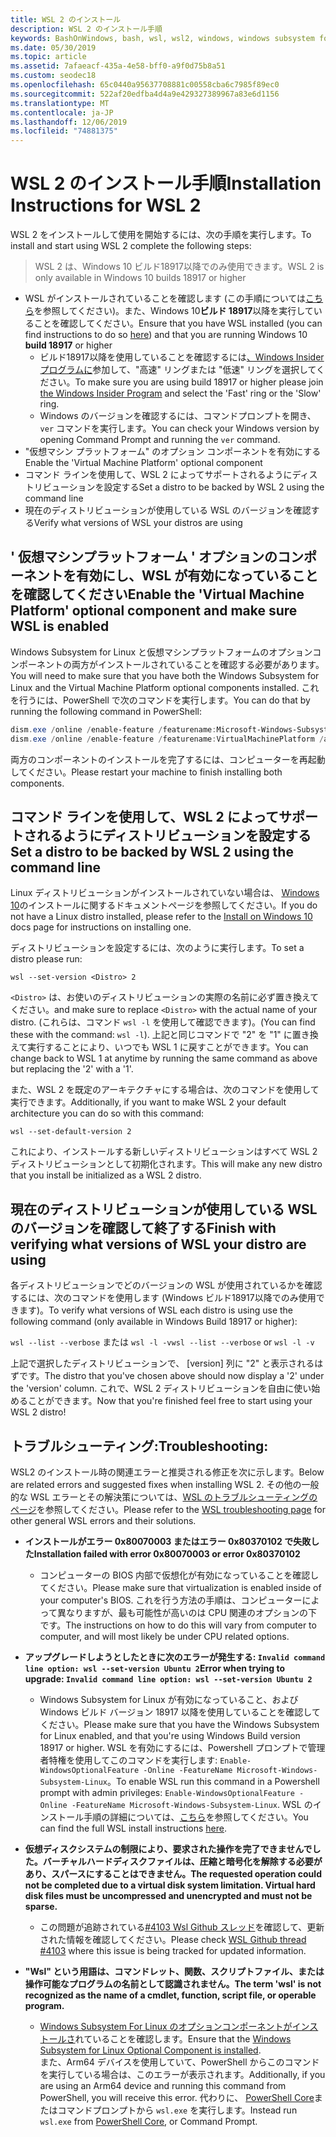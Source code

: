```yaml
---
title: WSL 2 のインストール
description: WSL 2 のインストール手順
keywords: BashOnWindows, bash, wsl, wsl2, windows, windows subsystem for linux, windowssubsystem, ubuntu, debian, suse, windows 10, インストール
ms.date: 05/30/2019
ms.topic: article
ms.assetid: 7afaeacf-435a-4e58-bff0-a9f0d75b8a51
ms.custom: seodec18
ms.openlocfilehash: 65c0440a95637708881c00558cba6c7985f89ec0
ms.sourcegitcommit: 522af20edfba4d4a9e429327389967a83e6d1156
ms.translationtype: MT
ms.contentlocale: ja-JP
ms.lasthandoff: 12/06/2019
ms.locfileid: "74881375"
---
```

# <a name="installation-instructions-for-wsl-2"></a><span data-ttu-id="d4d0f-104">WSL 2 のインストール手順</span><span class="sxs-lookup"><span data-stu-id="d4d0f-104">Installation Instructions for WSL 2</span></span>

<span data-ttu-id="d4d0f-105">WSL 2 をインストールして使用を開始するには、次の手順を実行します。</span><span class="sxs-lookup"><span data-stu-id="d4d0f-105">To install and start using WSL 2 complete the following steps:</span></span>

> <span data-ttu-id="d4d0f-106">WSL 2 は、Windows 10 ビルド18917以降でのみ使用できます。</span><span class="sxs-lookup"><span data-stu-id="d4d0f-106">WSL 2 is only available in Windows 10 builds 18917 or higher</span></span>

- <span data-ttu-id="d4d0f-107">WSL がインストールされていることを確認します (この手順については[こちら](./install-win10.md)を参照してください)。また、Windows 10**ビルド 18917**以降を実行していることを確認してください。</span><span class="sxs-lookup"><span data-stu-id="d4d0f-107">Ensure that you have WSL installed (you can find instructions to do so [here](./install-win10.md)) and that you are running Windows 10 **build 18917** or higher</span></span>
   - <span data-ttu-id="d4d0f-108">ビルド18917以降を使用していることを確認するには[、Windows Insider プログラムに](https://insider.windows.com/en-us/)参加して、"高速" リングまたは "低速" リングを選択してください。</span><span class="sxs-lookup"><span data-stu-id="d4d0f-108">To make sure you are using build 18917 or higher please join [the Windows Insider Program](https://insider.windows.com/en-us/) and select the 'Fast' ring or the 'Slow' ring.</span></span> 
   - <span data-ttu-id="d4d0f-109">Windows のバージョンを確認するには、コマンドプロンプトを開き、`ver` コマンドを実行します。</span><span class="sxs-lookup"><span data-stu-id="d4d0f-109">You can check your Windows version by opening Command Prompt and running the `ver` command.</span></span>
- <span data-ttu-id="d4d0f-110">"仮想マシン プラットフォーム" のオプション コンポーネントを有効にする</span><span class="sxs-lookup"><span data-stu-id="d4d0f-110">Enable the 'Virtual Machine Platform' optional component</span></span>
- <span data-ttu-id="d4d0f-111">コマンド ラインを使用して、WSL 2 によってサポートされるようにディストリビューションを設定する</span><span class="sxs-lookup"><span data-stu-id="d4d0f-111">Set a distro to be backed by WSL 2 using the command line</span></span>
- <span data-ttu-id="d4d0f-112">現在のディストリビューションが使用している WSL のバージョンを確認する</span><span class="sxs-lookup"><span data-stu-id="d4d0f-112">Verify what versions of WSL your distros are using</span></span>

## <a name="enable-the-virtual-machine-platform-optional-component-and-make-sure-wsl-is-enabled"></a><span data-ttu-id="d4d0f-113">' 仮想マシンプラットフォーム ' オプションのコンポーネントを有効にし、WSL が有効になっていることを確認してください</span><span class="sxs-lookup"><span data-stu-id="d4d0f-113">Enable the 'Virtual Machine Platform' optional component and make sure WSL is enabled</span></span>

<span data-ttu-id="d4d0f-114">Windows Subsystem for Linux と仮想マシンプラットフォームのオプションコンポーネントの両方がインストールされていることを確認する必要があります。</span><span class="sxs-lookup"><span data-stu-id="d4d0f-114">You will need to make sure that you have both the Windows Subsystem for Linux and the Virtual Machine Platform optional components installed.</span></span> <span data-ttu-id="d4d0f-115">これを行うには、PowerShell で次のコマンドを実行します。</span><span class="sxs-lookup"><span data-stu-id="d4d0f-115">You can do that by running the following command in PowerShell:</span></span> 

```powershell
dism.exe /online /enable-feature /featurename:Microsoft-Windows-Subsystem-Linux /all /norestart
dism.exe /online /enable-feature /featurename:VirtualMachinePlatform /all /norestart
```

<span data-ttu-id="d4d0f-116">両方のコンポーネントのインストールを完了するには、コンピューターを再起動してください。</span><span class="sxs-lookup"><span data-stu-id="d4d0f-116">Please restart your machine to finish installing both components.</span></span>


## <a name="set-a-distro-to-be-backed-by-wsl-2-using-the-command-line"></a><span data-ttu-id="d4d0f-117">コマンド ラインを使用して、WSL 2 によってサポートされるようにディストリビューションを設定する</span><span class="sxs-lookup"><span data-stu-id="d4d0f-117">Set a distro to be backed by WSL 2 using the command line</span></span>

<span data-ttu-id="d4d0f-118">Linux ディストリビューションがインストールされていない場合は、 [Windows 10](./install-win10.md#install-your-linux-distribution-of-choice)のインストールに関するドキュメントページを参照してください。</span><span class="sxs-lookup"><span data-stu-id="d4d0f-118">If you do not have a Linux distro installed, please refer to the [Install on Windows 10](./install-win10.md#install-your-linux-distribution-of-choice) docs page for instructions on installing one.</span></span> 

<span data-ttu-id="d4d0f-119">ディストリビューションを設定するには、次のように実行します。</span><span class="sxs-lookup"><span data-stu-id="d4d0f-119">To set a distro please run:</span></span> 

```
wsl --set-version <Distro> 2
```

<span data-ttu-id="d4d0f-120">`<Distro>` は、お使いのディストリビューションの実際の名前に必ず置き換えてください。</span><span class="sxs-lookup"><span data-stu-id="d4d0f-120">and make sure to replace `<Distro>` with the actual name of your distro.</span></span> <span data-ttu-id="d4d0f-121">(これらは、コマンド `wsl -l` を使用して確認できます)。</span><span class="sxs-lookup"><span data-stu-id="d4d0f-121">(You can find these with the command: `wsl -l`).</span></span> <span data-ttu-id="d4d0f-122">上記と同じコマンドで "2" を "1" に置き換えて実行することにより、いつでも WSL 1 に戻すことができます。</span><span class="sxs-lookup"><span data-stu-id="d4d0f-122">You can change back to WSL 1 at anytime by running the same command as above but replacing the '2' with a '1'.</span></span>

<span data-ttu-id="d4d0f-123">また、WSL 2 を既定のアーキテクチャにする場合は、次のコマンドを使用して実行できます。</span><span class="sxs-lookup"><span data-stu-id="d4d0f-123">Additionally, if you want to make WSL 2 your default architecture you can do so with this command:</span></span>

```
wsl --set-default-version 2
```

<span data-ttu-id="d4d0f-124">これにより、インストールする新しいディストリビューションはすべて WSL 2 ディストリビューションとして初期化されます。</span><span class="sxs-lookup"><span data-stu-id="d4d0f-124">This will make any new distro that you install be initialized as a WSL 2 distro.</span></span>

## <a name="finish-with-verifying-what-versions-of-wsl-your-distro-are-using"></a><span data-ttu-id="d4d0f-125">現在のディストリビューションが使用している WSL のバージョンを確認して終了する</span><span class="sxs-lookup"><span data-stu-id="d4d0f-125">Finish with verifying what versions of WSL your distro are using</span></span>

<span data-ttu-id="d4d0f-126">各ディストリビューションでどのバージョンの WSL が使用されているかを確認するには、次のコマンドを使用します (Windows ビルド18917以降でのみ使用できます)。</span><span class="sxs-lookup"><span data-stu-id="d4d0f-126">To verify what versions of WSL each distro is using use the following command (only available in Windows Build 18917 or higher):</span></span>

<span data-ttu-id="d4d0f-127">`wsl --list --verbose` または `wsl -l -v`</span><span class="sxs-lookup"><span data-stu-id="d4d0f-127">`wsl --list --verbose` or `wsl -l -v`</span></span>

<span data-ttu-id="d4d0f-128">上記で選択したディストリビューションで、 [version] 列に "2" と表示されるはずです。</span><span class="sxs-lookup"><span data-stu-id="d4d0f-128">The distro that you've chosen above should now display a '2' under the 'version' column.</span></span> <span data-ttu-id="d4d0f-129">これで、WSL 2 ディストリビューションを自由に使い始めることができます。</span><span class="sxs-lookup"><span data-stu-id="d4d0f-129">Now that you're finished feel free to start using your WSL 2 distro!</span></span> 

## <a name="troubleshooting"></a><span data-ttu-id="d4d0f-130">トラブルシューティング:</span><span class="sxs-lookup"><span data-stu-id="d4d0f-130">Troubleshooting:</span></span> 

<span data-ttu-id="d4d0f-131">WSL2 のインストール時の関連エラーと推奨される修正を次に示します。</span><span class="sxs-lookup"><span data-stu-id="d4d0f-131">Below are related errors and suggested fixes when installing WSL 2.</span></span> <span data-ttu-id="d4d0f-132">その他の一般的な WSL エラーとその解決策については、[WSL のトラブルシューティングのページ](troubleshooting.md)を参照してください。</span><span class="sxs-lookup"><span data-stu-id="d4d0f-132">Please refer to the [WSL troubleshooting page](troubleshooting.md) for other general WSL errors and their solutions.</span></span>

* <span data-ttu-id="d4d0f-133">**インストールがエラー 0x80070003 またはエラー 0x80370102 で失敗した**</span><span class="sxs-lookup"><span data-stu-id="d4d0f-133">**Installation failed with error 0x80070003 or error 0x80370102**</span></span>
    * <span data-ttu-id="d4d0f-134">コンピューターの BIOS 内部で仮想化が有効になっていることを確認してください。</span><span class="sxs-lookup"><span data-stu-id="d4d0f-134">Please make sure that virtualization is enabled inside of your computer's BIOS.</span></span> <span data-ttu-id="d4d0f-135">これを行う方法の手順は、コンピューターによって異なりますが、最も可能性が高いのは CPU 関連のオプションの下です。</span><span class="sxs-lookup"><span data-stu-id="d4d0f-135">The instructions on how to do this will vary from computer to computer, and will most likely be under CPU related options.</span></span>
   
* <span data-ttu-id="d4d0f-136">**アップグレードしようとしたときに次のエラーが発生する: `Invalid command line option: wsl --set-version Ubuntu 2`**</span><span class="sxs-lookup"><span data-stu-id="d4d0f-136">**Error when trying to upgrade: `Invalid command line option: wsl --set-version Ubuntu 2`**</span></span>
    * <span data-ttu-id="d4d0f-137">Windows Subsystem for Linux が有効になっていること、および Windows ビルド バージョン 18917 以降を使用していることを確認してください。</span><span class="sxs-lookup"><span data-stu-id="d4d0f-137">Please make sure that you have the Windows Subsystem for Linux enabled, and that you're using Windows Build version 18917 or higher.</span></span> <span data-ttu-id="d4d0f-138">WSL を有効にするには、Powershell プロンプトで管理者特権を使用してこのコマンドを実行します: `Enable-WindowsOptionalFeature -Online -FeatureName Microsoft-Windows-Subsystem-Linux`。</span><span class="sxs-lookup"><span data-stu-id="d4d0f-138">To enable WSL run this command in a Powershell prompt with admin privileges: `Enable-WindowsOptionalFeature -Online -FeatureName Microsoft-Windows-Subsystem-Linux`.</span></span> <span data-ttu-id="d4d0f-139">WSL のインストール手順の詳細については、[こちら](./install-win10.md)を参照してください。</span><span class="sxs-lookup"><span data-stu-id="d4d0f-139">You can find the full WSL install instructions [here](./install-win10.md).</span></span>

* <span data-ttu-id="d4d0f-140">**仮想ディスクシステムの制限により、要求された操作を完了できませんでした。バーチャルハードディスクファイルは、圧縮と暗号化を解除する必要があり、スパースにすることはできません。**</span><span class="sxs-lookup"><span data-stu-id="d4d0f-140">**The requested operation could not be completed due to a virtual disk system limitation. Virtual hard disk files must be uncompressed and unencrypted and must not be sparse.**</span></span>
    * <span data-ttu-id="d4d0f-141">この問題が追跡されている[#4103 Wsl Github スレッド](https://github.com/microsoft/WSL/issues/4103)を確認して、更新された情報を確認してください。</span><span class="sxs-lookup"><span data-stu-id="d4d0f-141">Please check [WSL Github thread #4103](https://github.com/microsoft/WSL/issues/4103) where this issue is being tracked for updated information.</span></span>

* <span data-ttu-id="d4d0f-142">**"Wsl" という用語は、コマンドレット、関数、スクリプトファイル、または操作可能なプログラムの名前として認識されません。**</span><span class="sxs-lookup"><span data-stu-id="d4d0f-142">**The term 'wsl' is not recognized as the name of a cmdlet, function, script file, or operable program.**</span></span> 
    * <span data-ttu-id="d4d0f-143">[Windows Subsystem For Linux のオプションコンポーネントがインストールさ](./wsl2-install.md#enable-the-virtual-machine-platform-optional-component-and-make-sure-wsl-is-enabled)れていることを確認します。</span><span class="sxs-lookup"><span data-stu-id="d4d0f-143">Ensure that the [Windows Subsystem for Linux Optional Component is installed](./wsl2-install.md#enable-the-virtual-machine-platform-optional-component-and-make-sure-wsl-is-enabled).</span></span><br> <span data-ttu-id="d4d0f-144">また、Arm64 デバイスを使用していて、PowerShell からこのコマンドを実行している場合は、このエラーが表示されます。</span><span class="sxs-lookup"><span data-stu-id="d4d0f-144">Additionally, if you are using an Arm64 device and running this command from PowerShell, you will receive this error.</span></span> <span data-ttu-id="d4d0f-145">代わりに、 [PowerShell Core](https://docs.microsoft.com/en-us/powershell/scripting/install/installing-powershell-core-on-windows?view=powershell-6)またはコマンドプロンプトから `wsl.exe` を実行します。</span><span class="sxs-lookup"><span data-stu-id="d4d0f-145">Instead run `wsl.exe` from [PowerShell Core](https://docs.microsoft.com/en-us/powershell/scripting/install/installing-powershell-core-on-windows?view=powershell-6), or Command Prompt.</span></span> 
